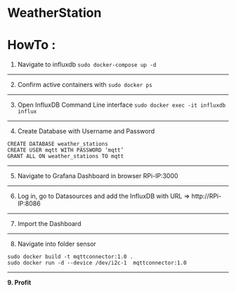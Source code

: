# WeatherStation

# HowTo :

1. Navigate to influxdb
``` sudo docker-compose up -d ```
---
2. Confirm active containers with ``` sudo docker ps ```
----
3. Open InfluxDB Command Line interface 
``` sudo docker exec -it influxdb influx ```
---
4. Create Database with Username and Password
``` 
CREATE DATABASE weather_stations
CREATE USER mqtt WITH PASSWORD ‘mqtt’
GRANT ALL ON weather_stations TO mqtt
```
---
5. Navigate to Grafana Dashboard in browser RPi-IP:3000
---
6. Log in, go to Datasources and add the InfluxDB with URL => http://RPi-IP:8086
---
7. Import the Dashboard



---
8. Navigate into folder sensor

``` 
sudo docker build -t mqttconnector:1.0 .
sudo docker run -d --device /dev/i2c-1  mqttconnector:1.0 
```
---
**9. Profit**

